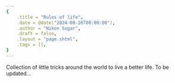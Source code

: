 ```yaml
---
{
    .title = "Rules of life",
    .date = @date("2024-08-26T00:00:00"),
    .author = "Nikon Sugar",
    .draft = false,
    .layout = "page.shtml",
    .tags = [],
}  
--- 
```


Collection of little tricks around the world to live a better life. To be updated...


